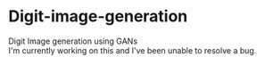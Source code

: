 # Digit-image-generation
Digit Image generation using GANs
<br>
I'm currently working on this and I've been unable to resolve a bug.
